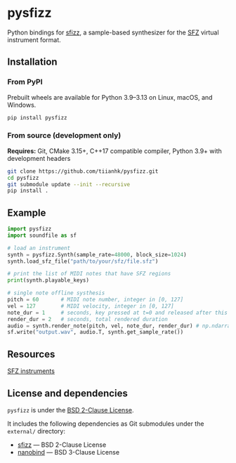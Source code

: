 # pysfizz
Python bindings for [sfizz](https://github.com/sfztools/sfizz), a sample-based synthesizer for the [SFZ](https://sfzformat.com) virtual instrument format.

## Installation
### From PyPI
Prebuilt wheels are available for Python 3.9–3.13 on Linux, macOS, and Windows.
```bash
pip install pysfizz
```
### From source (development only)

**Requires:** Git, CMake 3.15+, C++17 compatible compiler, Python 3.9+ with development headers
```bash
git clone https://github.com/tiianhk/pysfizz.git
cd pysfizz
git submodule update --init --recursive
pip install .
```

## Example
```python
import pysfizz
import soundfile as sf

# load an instrument
synth = pysfizz.Synth(sample_rate=48000, block_size=1024)
synth.load_sfz_file("path/to/your/sfz/file.sfz")

# print the list of MIDI notes that have SFZ regions
print(synth.playable_keys)

# single note offline systhesis
pitch = 60       # MIDI note number, integer in [0, 127]
vel = 127        # MIDI velocity, integer in [0, 127]
note_dur = 1     # seconds, key pressed at t=0 and released after this duration
render_dur = 2   # seconds, total rendered duration
audio = synth.render_note(pitch, vel, note_dur, render_dur) # np.ndarray of shape (2, num_samples)
sf.write("output.wav", audio.T, synth.get_sample_rate())
```

## Resources
[SFZ instruments](https://sfzinstruments.github.io)

## License and dependencies

`pysfizz` is under the [BSD 2-Clause License](./LICENSE).

It includes the following dependencies as Git submodules under the `external/` directory:
- [sfizz](https://github.com/sfztools/sfizz) — BSD 2-Clause License  
- [nanobind](https://github.com/wjakob/nanobind) — BSD 3-Clause License
